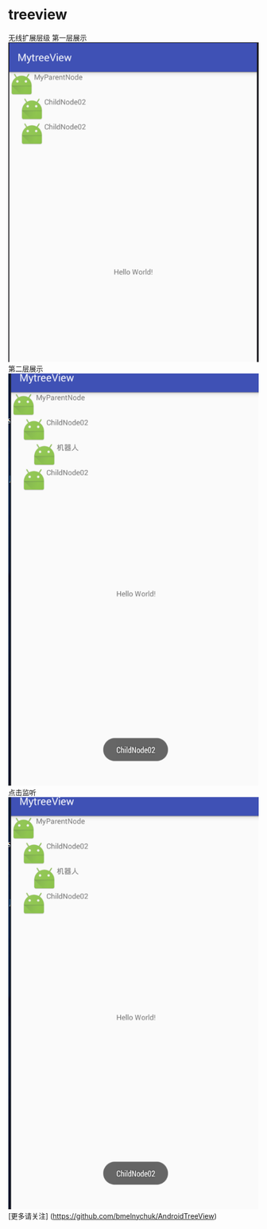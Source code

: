 ﻿# treeview
无线扩展层级
第一层展示
![image](https://github.com/yufeilong92/treeview/blob/master/MytreeView/icon/1.png)
第二层展示
![image](https://github.com/yufeilong92/treeview/blob/master/MytreeView/icon/2.png)
点击监听
![image](https://github.com/yufeilong92/treeview/blob/master/MytreeView/icon/2.png)
[更多请关注] (https://github.com/bmelnychuk/AndroidTreeView)


